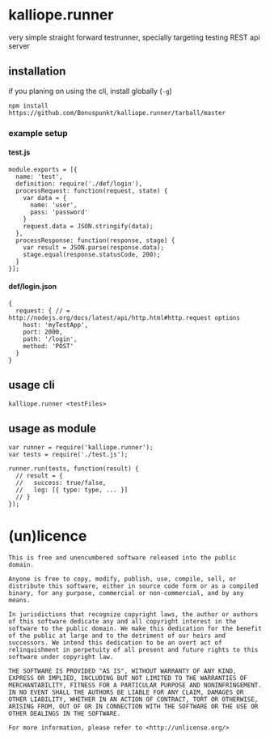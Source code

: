 # kalliope.runner
very simple straight forward testrunner, specially targeting testing REST api server
## installation
if you planing on using the cli, install globally (`-g`)

    npm install https://github.com/Bonuspunkt/kalliope.runner/tarball/master

### example setup
#### test.js
    module.exports = [{
      name: 'test',
      definition: require('./def/login'),
      processRequest: function(request, state) {
        var data = {
          name: 'user',
          pass: 'password'
        }
        request.data = JSON.stringify(data);
      },
      processResponse: function(response, stage) {
        var result = JSON.parse(response.data);
        stage.equal(response.statusCode, 200);
      }
    }];
#### def/login.json
    {
      request: { // = http://nodejs.org/docs/latest/api/http.html#http.request options
        host: 'myTestApp',
        port: 2000,
        path: '/login',
        method: 'POST'
      }
    }    
## usage cli
    kalliope.runner <testFiles>
## usage as module
    var runner = require('kalliope.runner');
    var tests = require('./test.js');

    runner.run(tests, function(result) {
      // result = {
      //   success: true/false,
      //   log: [{ type: type, ... }]
      // }
    });

# (un)licence
    This is free and unencumbered software released into the public domain.

    Anyone is free to copy, modify, publish, use, compile, sell, or
    distribute this software, either in source code form or as a compiled
    binary, for any purpose, commercial or non-commercial, and by any
    means.

    In jurisdictions that recognize copyright laws, the author or authors
    of this software dedicate any and all copyright interest in the
    software to the public domain. We make this dedication for the benefit
    of the public at large and to the detriment of our heirs and
    successors. We intend this dedication to be an overt act of
    relinquishment in perpetuity of all present and future rights to this
    software under copyright law.

    THE SOFTWARE IS PROVIDED "AS IS", WITHOUT WARRANTY OF ANY KIND,
    EXPRESS OR IMPLIED, INCLUDING BUT NOT LIMITED TO THE WARRANTIES OF
    MERCHANTABILITY, FITNESS FOR A PARTICULAR PURPOSE AND NONINFRINGEMENT.
    IN NO EVENT SHALL THE AUTHORS BE LIABLE FOR ANY CLAIM, DAMAGES OR
    OTHER LIABILITY, WHETHER IN AN ACTION OF CONTRACT, TORT OR OTHERWISE,
    ARISING FROM, OUT OF OR IN CONNECTION WITH THE SOFTWARE OR THE USE OR
    OTHER DEALINGS IN THE SOFTWARE.

    For more information, please refer to <http://unlicense.org/>